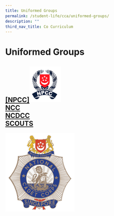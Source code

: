 ```yaml
---
title: Uniformed Groups
permalink: /student-life/cca/uniformed-groups/
description: ""
third_nav_title: Co Curriculum
---
```

# **Uniformed Groups**



##  [[NPCC]<img width="100" src="/images/UG%20LOGOS/npcc%20logo2.png">](/cca/uniformed-groups/npcc) <br>[NCC](/cca/uniformed-groups/ncc)<br>  [NCDCC](/cca/uniformed-groups/ncdcc)<br>  [SCOUTS](/cca/uniformed-groups/scouts)
![](/images/UG%20LOGOS/ncc%20crest.png)